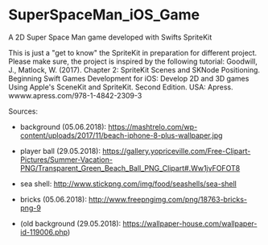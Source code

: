 # SuperSpaceMan_iOS_Game
A 2D Super Space Man game developed with Swifts SpriteKit

This is just a "get to know" the SpriteKit in preparation for different project. Please make sure, the project is inspired by the following tutorial: 
Goodwill, J., Matlock, W. (2017). Chapter 2: SpriteKit Scenes and SKNode Positioning. Beginning Swift Games Development for iOS: Develop 2D and 3D games Using Apple's SceneKit and SpriteKit. Second Edition. USA: Apress. wwww.apress.com/978-1-4842-2309-3


Sources:
- background (05.06.2018): https://mashtrelo.com/wp-content/uploads/2017/11/beach-iphone-8-plus-wallpaper.jpg
- player ball (29.05.2018): https://gallery.yopriceville.com/Free-Clipart-Pictures/Summer-Vacation-PNG/Transparent_Green_Beach_Ball_PNG_Clipart#.Ww1jvFOFOT8
- sea shell: http://www.stickpng.com/img/food/seashells/sea-shell
- bricks (05.06.2018): http://www.freepngimg.com/png/18763-bricks-png-9


- (old background (29.05.2018): https://wallpaper-house.com/wallpaper-id-119006.php)

